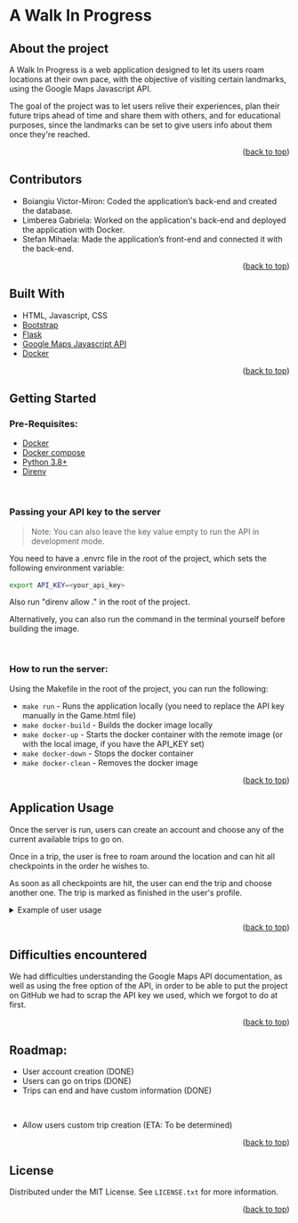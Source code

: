 <div id="top"></div>

# A Walk In Progress

## About the project

A Walk In Progress is a web application designed to let its users roam locations
at their own pace, with the objective of visiting certain landmarks, using the
Google Maps Javascript API.

The goal of the project was to let users relive their experiences, plan their
future trips ahead of time and share them with others, and for educational
purposes, since the landmarks can be set to give users info about them once
they're reached.

<p align="right">(<a href="#top">back to top</a>)</p>

## Contributors

* Boiangiu Victor-Miron: Coded the application’s back-end and created the
  database.
* Limberea Gabriela: Worked on the application's back-end and deployed the application
  with Docker.
* Stefan Mihaela: Made the application’s front-end and connected it with the
  back-end.

<p align="right">(<a href="#top">back to top</a>)</p>

## Built With

* HTML, Javascript, CSS
* [Bootstrap](https://getbootstrap.com/)
* [Flask](https://flask.palletsprojects.com)
* [Google Maps Javascript API](https://developers.google.com/maps/documentation/javascript/overview)
* [Docker](https://www.docker.com/)

<p align="right">(<a href="#top">back to top</a>)</p>

## Getting Started

### Pre-Requisites:

* [Docker](https://www.docker.com/)
* [Docker compose](https://docs.docker.com/compose/install/)
* [Python 3.8+](https://www.python.org/downloads/)
* [Direnv](https://direnv.net/)

<br>

### Passing your API key to the server

> Note: You can also leave the key value empty to run the API in development
> mode.

You need to have a .envrc file in the root of the project, which sets the
following environment variable:

```bash
export API_KEY=<your_api_key>
```

Also run "direnv allow ." in the root of the project.

Alternatively, you can also run the command in the terminal yourself before
building the image.

<br>

### How to run the server:

Using the Makefile in the root of the project, you can run the following:

* `make run` - Runs the application locally (you need to replace the API key
  manually in the Game.html file)
* `make docker-build` - Builds the docker image locally
* `make docker-up` - Starts the docker container with the remote image (or with
  the local image, if you have the API_KEY set)
* `make docker-down` - Stops the docker container
* `make docker-clean` - Removes the docker image

<p align="right">(<a href="#top">back to top</a>)</p>

## Application Usage

Once the server is run, users can create an account and choose any of the
current available trips to go on.

Once in a trip, the user is free to roam around the location and can hit all
checkpoints in the order he wishes to.

As soon as all checkpoints are hit, the user can end the trip and choose another
one. The trip is marked as finished in the user's profile.

<details>
  <summary>Example of user usage</summary>

An unlogged user visits the website.
<img src="./.README_IMAGES/1.png" height="400">

He creates an account if he doesn't already have one.
<img src="./.README_IMAGES/2.png" height="400">

He now logs in.
<img src="./.README_IMAGES/3.png" height="400">

He is now logged in and can access his profile and trips.
<img src="./.README_IMAGES/4.png" height="400">

His profile shows no finished trips.
<img src="./.README_IMAGES/5.png" height="400">

He chooses a trip from the available ones.
<img src="./.README_IMAGES/6.png" height="400">

He is put into Maps' street view mode and can now roam the map.
<img src="./.README_IMAGES/8.png" height="400">

The distance to waypoints can be seen next to their names.
<img src="./.README_IMAGES/9.png" height="400">

Once he reaches a waypoint, it's marked as visited (colored green).
<img src="./.README_IMAGES/91.png" height="400">

The user can press "Details" after visiting a waypoint, to see details about it.
<img src="./.README_IMAGES/92.png" height="400">

The trip is now marked as finished in the user's profile.
<img src="./.README_IMAGES/93.png" height="400">
</details>

<p align="right">(<a href="#top">back to top</a>)</p>

## Difficulties encountered

We had difficulties understanding the Google Maps API documentation, as well as
using the free option of the API, in order to be able to put the project on
GitHub we had to scrap the API key we used, which we forgot to do at first.

<p align="right">(<a href="#top">back to top</a>)</p>

## Roadmap:

* User account creation (DONE)
* Users can go on trips (DONE)
* Trips can end and have custom information (DONE)

<br>

* Allow users custom trip creation (ETA: To be determined)

<p align="right">(<a href="#top">back to top</a>)</p>

## License

Distributed under the MIT License. See `LICENSE.txt` for more information.

<p align="right">(<a href="#top">back to top</a>)</p>
